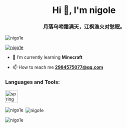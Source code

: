 <h1 align="center">Hi 👋, I'm nigole</h1>
<h3 align="center">月落乌啼霜满天，江枫渔火对愁眠。</h3>

<p align="left"> <img src="https://komarev.com/ghpvc/?username=nigo1e&label=Profile%20views&color=0e75b6&style=flat" alt="nigo1e" /> </p>

<p align="left"> <a href="https://github.com/ryo-ma/github-profile-trophy"><img src="https://github-profile-trophy.vercel.app/?username=nigo1e" alt="nigo1e" /></a> </p>

- 🌱 I’m currently learning **Minecraft**

- 📫 How to reach me **2984575077@qq.com**

<p align="left">
</p>

<h3 align="left">Languages and Tools:</h3>
<p align="left"> <a href="https://spring.io/" target="_blank" rel="noreferrer"> <img src="https://www.vectorlogo.zone/logos/springio/springio-icon.svg" alt="spring" width="40" height="40"/> </a> </p>

<p><img align="left" src="https://github-readme-stats.vercel.app/api/top-langs?username=nigo1e&show_icons=true&locale=en&layout=compact" alt="nigo1e" /></p>

<p>&nbsp;<img align="center" src="https://github-readme-stats.vercel.app/api?username=nigo1e&show_icons=true&locale=en" alt="nigo1e" /></p>

<p><img align="center" src="https://github-readme-streak-stats.herokuapp.com/?user=nigo1e&" alt="nigo1e" /></p>
